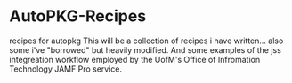 # AutoPKG-Recipes
recipes for autopkg
This will be a collection of recipes i have written... also some i've "borrowed" but heavily modified. And some examples of the jss integreation workflow employed by the UofM's Office of Infromation Technology JAMF Pro service.
